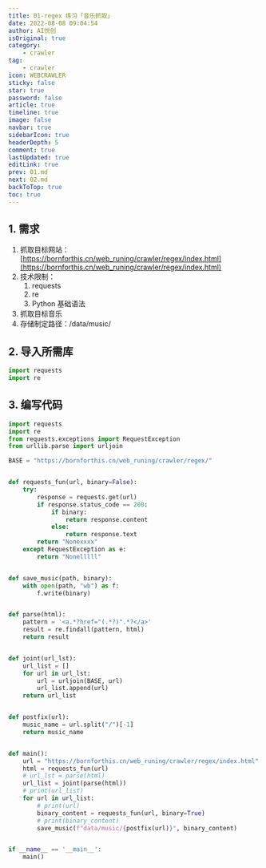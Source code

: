 ```yaml
---
title: 01-regex 练习「音乐抓取」
date: 2022-08-08 09:04:54
author: AI悦创
isOriginal: true
category: 
    - crawler
tag:
    - crawler
icon: WEBCRAWLER
sticky: false
star: true
password: false
article: true
timeline: true
image: false
navbar: true
sidebarIcon: true
headerDepth: 5
comment: true
lastUpdated: true
editLink: true
prev: 01.md
next: 02.md
backToTop: true
toc: true
---
```


## 1. 需求

1. 抓取目标网站：[https://bornforthis.cn/web_runing/crawler/regex/index.html](https://bornforthis.cn/web_runing/crawler/regex/index.html)
2. 技术限制：
    1. requests
    2. re
    3. Python 基础语法
3. 抓取目标音乐
4. 存储制定路径：/data/music/

## 2. 导入所需库

```python
import requests
import re
```



## 3. 编写代码

```python
import requests
import re
from requests.exceptions import RequestException
from urllib.parse import urljoin

BASE = "https://bornforthis.cn/web_runing/crawler/regex/"


def requests_fun(url, binary=False):
    try:
        response = requests.get(url)
        if response.status_code == 200:
            if binary:
                return response.content
            else:
                return response.text
        return "Nonexxxx"
    except RequestException as e:
        return "Nonelllll"


def save_music(path, binary):
    with open(path, "wb") as f:
        f.write(binary)


def parse(html):
    pattern = '<a.*?href="(.*?)".*?</a>'
    result = re.findall(pattern, html)
    return result


def joint(url_lst):
    url_list = []
    for url in url_lst:
        url = urljoin(BASE, url)
        url_list.append(url)
    return url_list


def postfix(url):
    music_name = url.split("/")[-1]
    return music_name


def main():
    url = "https://bornforthis.cn/web_runing/crawler/regex/index.html"
    html = requests_fun(url)
    # url_lst = parse(html)
    url_list = joint(parse(html))
    # print(url_list)
    for url in url_list:
        # print(url)
        binary_content = requests_fun(url, binary=True)
        # print(binary_content)
        save_music(f"data/music/{postfix(url)}", binary_content)


if __name__ == '__main__':
    main()
```

